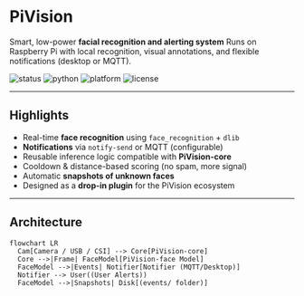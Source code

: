 # PiVision

Smart, low-power **facial recognition and alerting system**
Runs on Raspberry Pi with local recognition, visual annotations, and flexible notifications (desktop or MQTT).

<p>
  <img alt="status" src="https://img.shields.io/badge/status-beta-green" />
  <img alt="python" src="https://img.shields.io/badge/Python-3.10%2B-blue" />
  <img alt="platform" src="https://img.shields.io/badge/Platform-Raspberry%20Pi_4%2FZero_W-1abc9c" />
  <img alt="license" src="https://img.shields.io/badge/License-MIT-black" />
</p>

---

##  Highlights

-   Real-time **face recognition** using `face_recognition` + `dlib`
-   **Notifications** via `notify-send` or MQTT (configurable)
-   Reusable inference logic compatible with **PiVision-core**
-   Cooldown & distance-based scoring (no spam, more signal)
-   Automatic **snapshots of unknown faces**
-   Designed as a **drop-in plugin** for the PiVision ecosystem

---

##  Architecture

```mermaid
flowchart LR
  Cam[Camera / USB / CSI] --> Core[PiVision-core]
  Core -->|Frame| FaceModel[PiVision-face Model]
  FaceModel -->|Events| Notifier[Notifier (MQTT/Desktop)]
  Notifier --> User((User Alerts))
  FaceModel -->|Snapshots| Disk[(events/ folder)]
